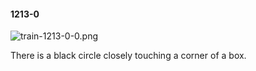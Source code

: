#### 1213-0
![train-1213-0-0.png](https://github.com/lil-lab/nlvr/raw/master/nlvr/train/images/11/train-1213-0-0.png "train-1213-0-0.png")

There is a black circle closely touching a corner of a box.